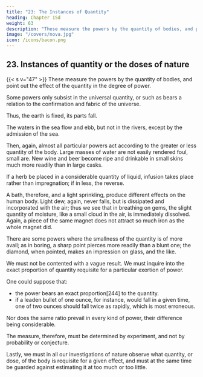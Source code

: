 ```yaml
---
title: "23: The Instances of Quantity"
heading: Chapter 15d
weight: 63
description: "These measure the powers by the quantity of bodies, and point out the effect of the quantity in the degree of power"
image: "/covers/nova.jpg"
icon: /icons/bacon.png
---
```



## 23. Instances of quantity or the doses of nature 

<!-- (borrowing a word from medicine) -->

{{< s v="47" >}}  These measure the powers by the quantity of bodies, and point out the effect of the quantity in the degree of power.

Some powers only subsist in the universal quantity, or such as bears a relation to the confirmation and fabric of the universe.

Thus, the earth is fixed, its parts fall.

The waters in the sea flow and ebb, but not in the rivers, except by the admission of the sea. 

Then, again, almost all particular powers act according to the greater or less quantity of the body. Large masses of water are not easily rendered foul, small are. New wine and beer become ripe and drinkable in small skins much more readily than in large casks. 

If a herb be placed in a considerable quantity of liquid, infusion takes place rather than impregnation; if in less, the reverse. 

A bath, therefore, and a light sprinkling, produce different effects on the human body. Light dew, again, never falls, but is dissipated and incorporated with the air; thus we see that in breathing on gems, the slight quantity of moisture, like a small cloud in the air, is immediately dissolved. Again, a piece of the same magnet does not attract so much iron as the whole magnet did. 

There are some powers where the smallness of the quantity is of more avail; as in boring, a sharp point pierces more readily than a blunt one; the diamond, when pointed, makes an impression on glass, and the like.

We must not be contented with a vague result. We must inquire into the exact proportion of quantity requisite for a particular exertion of power.

One could suppose that:
- the power bears an exact proportion[244] to the quantity.
- if a leaden bullet of one ounce, for instance, would fall in a given time, one of two ounces should fall twice as rapidly, which is most erroneous. 

Nor does the same ratio prevail in every kind of power, their difference being considerable. 

The measure, therefore, must be determined by experiment, and not by probability or conjecture.

Lastly, we must in all our investigations of nature observe what quantity, or dose, of the body is requisite for a given effect, and must at the same time be guarded against estimating it at too much or too little.
